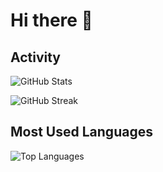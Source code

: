 # Hi there 👋  

## Activity

![GitHub Stats](https://github-readme-stats.vercel.app/api?username=khafhrnsaa&show_icons=true&theme=radical)

![GitHub Streak](https://github-readme-streak-stats.herokuapp.com/?user=khafhrnsaa&theme=radical)

## Most Used Languages

![Top Languages](https://github-readme-stats.vercel.app/api/top-langs/?username=khafhrnsaa&layout=compact&theme=radical)
